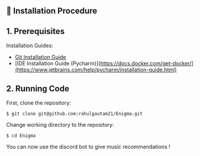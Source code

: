 
## 🚀 Installation Procedure

## 1. Prerequisites 

Installation Guides:
  * [Git Installation Guide](https://git-scm.com/book/en/v2/Getting-Started-Installing-Git)
  * [IDE Installation Guide (Pycharm)](https://docs.docker.com/get-docker/](https://www.jetbrains.com/help/pycharm/installation-guide.html)

## 2. Running Code

First, clone the repository:

```
$ git clone git@github.com:rahulgautam21/Enigma.git
```

Change working directory to the repository:

```
$ cd Enigma
```

You can now use the discord bot to give music recommendations !

